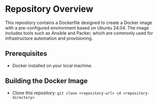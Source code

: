 # Repository Overview

This repository contains a Dockerfile designed to create a Docker image with a pre-configured environment based on Ubuntu 24.04. The image includes tools such as Ansible and Packer, which are commonly used for infrastructure automation and provisioning.

## Prerequisites

- Docker installed on your local machine.

## Building the Docker Image
- Clone this repository:
`git clone <repository-url>
cd <repository-directory>`
